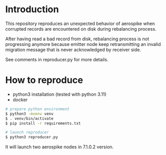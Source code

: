 # Introduction
This repository reproduces an unexpected behavior of aerospike when corrupted records are encountered on disk
during rebalancing process.

After having read a bad record from disk, rebalancing process
is not progressing anymore because emitter node keep
retransmitting an invalid migration message that is
never acknowledged by receiver side.

See comments in reproducer.py for more details.

# How to reproduce

* python3 installation (tested with python 3.11)
* docker

```bash
# prepare python environment
$ python3 -mvenv venv
$ . venv/bin/activate
$ pip install -r requirements.txt

# launch reproducer
$ python3 reproducer.py
```

It will launch two aerospike nodes in 7.1.0.2 version.